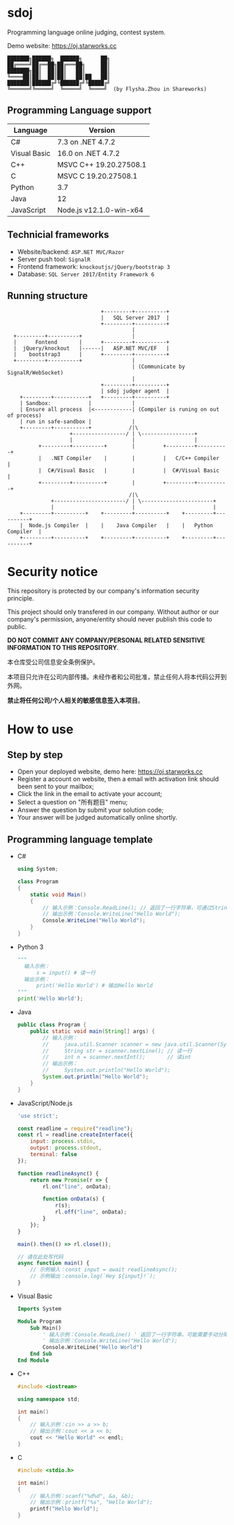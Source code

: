 # sdoj
Programming language online judging, contest system.

Demo website: https://oj.starworks.cc
```
███████╗██████╗  ██████╗      ██╗
██╔════╝██╔══██╗██╔═══██╗     ██║
███████╗██║  ██║██║   ██║     ██║
╚════██║██║  ██║██║   ██║██   ██║
███████║██████╔╝╚██████╔╝╚█████╔╝
╚══════╝╚═════╝  ╚═════╝  ╚════╝  (by Flysha.Zhou in Shareworks)
```

## Programming Language support
| Language     | Version                 |
| ------------ | ----------------------- |
| C#           | 7.3 on .NET 4.7.2       |
| Visual Basic | 16.0 on .NET 4.7.2      |
| C++          | MSVC C++ 19.20.27508.1  |
| C            | MSVC C 19.20.27508.1    |
| Python       | 3.7                     |
| Java         | 12                      |
| JavaScript   | Node.js v12.1.0-win-x64 |

## Technicial frameworks
* Website/backend: `ASP.NET MVC/Razor`
* Server push tool: `SignalR`
* Frontend framework: `knockoutjs/jQuery/bootstrap 3`
* Database: `SQL Server 2017/Entity Framework 6`

## Running structure
```
                              +---------+----------+
                              |   SQL Server 2017  |
                              +---------+----------+
                                        |
  +---------+----------+                |
  |      Fontend       |      +---------+----------+
  |  jQuery/knockout   |------|   ASP.NET MVC/EF   |
  |    bootstrap3      |      +---------+----------+
  +---------+----------+                |
                                        | (Communicate by SignalR/WebSocket)
                                        |
                              +---------+----------+
                              | sdoj judger agent  |
    +---------+-----------+   +---------+----------+      
    | Sandbox:            |             |        
    | Ensure all process  |<------------| (Compiler is runing on out of process)
    | run in safe-sandbox |             |
    +---------+-----------+            /|\ 
                    +-----------------/ | \-----------------+
                    |                   |                   |
          +---------+----------+        |         +---------+----------+
          |   .NET Compiler    |        |         |   C/C++ Compiler   |
          |  C#/Visual Basic   |        |         |  C#/Visual Basic   |
          +---------+----------+        |         +---------+----------+
                                       /|\                                 
              +-----------------------/ | \-----------------------+
              |                         |                         |
    +---------+----------+    +---------+----------+    +---------+----------+
    |  Node.js Compiler  |    |    Java Compiler   |    |   Python Compiler  |
    +---------+----------+    +---------+----------+    +---------+----------+
```


# Security notice
This repository is protected by our company's information security principle. 

This project should only transfered in our company. Without author or our company's permission, anyone/entity should never publish this code to public.

**DO NOT COMMIT ANY COMPANY/PERSONAL RELATED SENSITIVE INFORMATION TO THIS REPOSITORY**.

本仓库受公司信息安全条例保护。

本项目只允许在公司内部传播。未经作者和公司批准，禁止任何人将本代码公开到外网。

**禁止将任何公司/个人相关的敏感信息签入本项目**。

# How to use

## Step by step
* Open your deployed website, demo here: https://oj.starworks.cc
* Register a account on website, then a email with activation link should been sent to your mailbox;
* Click the link in the email to activate your account;
* Select a question on "所有题目" menu;
* Answer the question by submit your solution code;
* Your answer will be judged automatically online shortly.

## Programming language template
* C#
  ```csharp
  using System;

  class Program
  {
      static void Main()
      {
          // 输入示例：Console.ReadLine(); // 返回了一行字符串，可通过String.Split()分隔为字符串数组
          // 输出示例：Console.WriteLine("Hello World");
          Console.WriteLine("Hello World");
      }
  }
  ```

* Python 3
  ```python
  """
    输入示例：
        s = input() # 读一行
    输出示例：
        print('Hello World') # 输出Hello World
  """
  print('Hello World');
  ```

* Java
  ```java
  public class Program {
      public static void main(String[] args) {
          // 输入示例：
          //     java.util.Scanner scanner = new java.util.Scanner(System.in);
          //     String str = scanner.nextLine(); // 读一行
          //     int n = scanner.nextInt();       // 读int
          // 输出示例：
          //     System.out.println("Hello World");
          System.out.println("Hello World");
      }
  }
  ```

* JavaScript/Node.js
  ```js
  'use strict';
  
  const readline = require("readline");
  const rl = readline.createInterface({
      input: process.stdin,
      output: process.stdout,
      terminal: false
  });
  
  function readlineAsync() {
      return new Promise(r => {
          rl.on("line", onData);
  
          function onData(s) {
              r(s);
              rl.off("line", onData);
          }
      });
  }
  
  main().then(() => rl.close());
  
  // 请在此处写代码
  async function main() {
      // 示例输入：const input = await readlineAsync();
      // 示例输出：console.log(`Hey ${input}!`);
  }
  ```

* Visual Basic
  ```vb
  Imports System

  Module Program
      Sub Main()
          ' 输入示例：Console.ReadLine() ' 返回了一行字符串，可能需要手动分隔
          ' 输出示例：Console.WriteLine("Hello World");
          Console.WriteLine("Hello World")
      End Sub
  End Module
  ```

* C++
  ```cpp
  #include <iostream>

  using namespace std;
  
  int main()
  {
      // 输入示例：cin >> a >> b;
      // 输出示例：cout << a << b;
      cout << "Hello World" << endl;
  }
  ```

* C
  ```c
  #include <stdio.h>
  
  int main()
  {
      // 输入示例：scanf("%d%d", &a, &b);
      // 输出示例：printf("%s", "Hello World");
      printf("Hello World");
  }
  ```